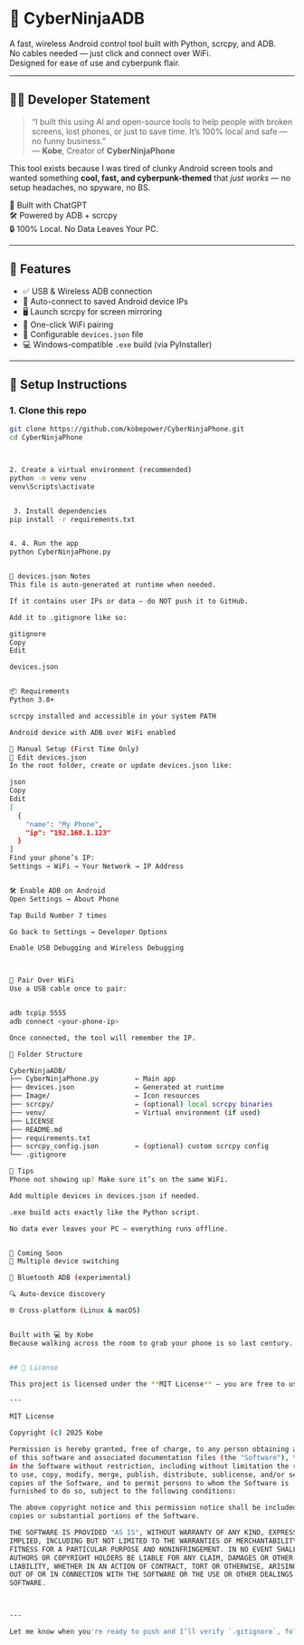 # 🥷 CyberNinjaADB

A fast, wireless Android control tool built with Python, scrcpy, and ADB.  
No cables needed — just click and connect over WiFi.  
Designed for ease of use and cyberpunk flair.

---

## 👨‍💻 Developer Statement

> “I built this using AI and open-source tools to help people with broken screens, lost phones, or just to save time. It’s 100% local and safe — no funny business.”  
> — **Kobe**, Creator of **CyberNinjaPhone**

This tool exists because I was tired of clunky Android screen tools and wanted something **cool, fast, and cyberpunk-themed** that *just works* — no setup headaches, no spyware, no BS.

🧠 Built with ChatGPT  
🛠️ Powered by ADB + scrcpy  
🔒 100% Local. No Data Leaves Your PC.

---

## 🚀 Features

- ✅ USB & Wireless ADB connection  
- 📱 Auto-connect to saved Android device IPs  
- 🖥️ Launch scrcpy for screen mirroring  
- 🔌 One-click WiFi pairing  
- 📂 Configurable `devices.json` file  
- 💻 Windows-compatible `.exe` build (via PyInstaller)  

---

## 🧰 Setup Instructions

### 1. Clone this repo

```bash
git clone https://github.com/kobepower/CyberNinjaPhone.git
cd CyberNinjaPhone



2. Create a virtual environment (recommended)
python -m venv venv
venv\Scripts\activate


 3. Install dependencies
pip install -r requirements.txt


4. 4. Run the app
python CyberNinjaPhone.py


🔐 devices.json Notes
This file is auto-generated at runtime when needed.

If it contains user IPs or data — do NOT push it to GitHub.

Add it to .gitignore like so:

gitignore
Copy
Edit

devices.json


📦 Requirements
Python 3.8+

scrcpy installed and accessible in your system PATH

Android device with ADB over WiFi enabled

🔧 Manual Setup (First Time Only)
📝 Edit devices.json
In the root folder, create or update devices.json like:

json
Copy
Edit
[
  {
    "name": "My Phone",
    "ip": "192.168.1.123"
  }
]
Find your phone’s IP:
Settings → WiFi → Your Network → IP Address


🛠️ Enable ADB on Android
Open Settings → About Phone

Tap Build Number 7 times

Go back to Settings → Developer Options

Enable USB Debugging and Wireless Debugging



🔗 Pair Over WiFi
Use a USB cable once to pair:


adb tcpip 5555
adb connect <your-phone-ip>

Once connected, the tool will remember the IP.

📁 Folder Structure

CyberNinjaADB/
├── CyberNinjaPhone.py         ← Main app
├── devices.json               ← Generated at runtime
├── Image/                     ← Icon resources
├── scrcpy/                    ← (optional) local scrcpy binaries
├── venv/                      ← Virtual environment (if used)
├── LICENSE
├── README.md
├── requirements.txt
├── scrcpy_config.json         ← (optional) custom scrcpy config
└── .gitignore

💬 Tips
Phone not showing up? Make sure it’s on the same WiFi.

Add multiple devices in devices.json if needed.

.exe build acts exactly like the Python script.

No data ever leaves your PC — everything runs offline.


🧠 Coming Soon
📱 Multiple device switching

🔗 Bluetooth ADB (experimental)

🔍 Auto-device discovery

🌐 Cross-platform (Linux & macOS)


Built with 💻 by Kobe
Because walking across the room to grab your phone is so last century. 🧠


## 🔏 License

This project is licensed under the **MIT License** — you are free to use, modify, and distribute it.

---

MIT License  

Copyright (c) 2025 Kobe  

Permission is hereby granted, free of charge, to any person obtaining a copy  
of this software and associated documentation files (the "Software"), to deal  
in the Software without restriction, including without limitation the rights  
to use, copy, modify, merge, publish, distribute, sublicense, and/or sell  
copies of the Software, and to permit persons to whom the Software is  
furnished to do so, subject to the following conditions:

The above copyright notice and this permission notice shall be included in all  
copies or substantial portions of the Software.

THE SOFTWARE IS PROVIDED "AS IS", WITHOUT WARRANTY OF ANY KIND, EXPRESS OR  
IMPLIED, INCLUDING BUT NOT LIMITED TO THE WARRANTIES OF MERCHANTABILITY,  
FITNESS FOR A PARTICULAR PURPOSE AND NONINFRINGEMENT. IN NO EVENT SHALL THE  
AUTHORS OR COPYRIGHT HOLDERS BE LIABLE FOR ANY CLAIM, DAMAGES OR OTHER  
LIABILITY, WHETHER IN AN ACTION OF CONTRACT, TORT OR OTHERWISE, ARISING FROM,  
OUT OF OR IN CONNECTION WITH THE SOFTWARE OR THE USE OR OTHER DEALINGS IN THE  
SOFTWARE.



---

Let me know when you're ready to push and I’ll verify `.gitignore`, folder structure, and badge generation too if you want shields.io-style badges for PyPI, Python version, etc.






















